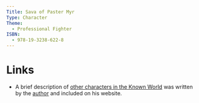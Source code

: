 ```yaml
---
Title: Sava of Paster Myr
Type: Character
Theme:
  - Professional Fighter
ISBN:
  - 978-19-3238-622-8
---
```


# Links

* A brief description of [other characters in the Known World](http://artesiaonline.com/blog/?page_id=253) was written by the [author](/a/smylie-mark-s/) and included on his website.
